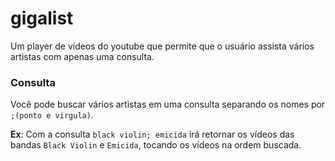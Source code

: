 # gigalist

Um player de vídeos do youtube que permite que o usuário assista vários artistas com apenas uma consulta.

### Consulta

Você pode buscar vários artistas em uma consulta separando os nomes por `;(ponto e virgula)`.

**Ex**: Com a consulta `black violin; emicida` irá retornar os vídeos das bandas `Black Violin` e `Emicida`, tocando os vídeos na ordem buscada.
